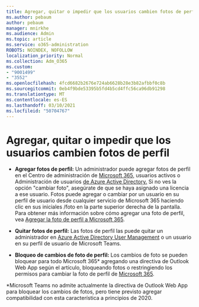 ```yaml
---
title: Agregar, quitar o impedir que los usuarios cambien fotos de perfil
ms.author: pebaum
author: pebaum
manager: mnirkhe
ms.audience: Admin
ms.topic: article
ms.service: o365-administration
ROBOTS: NOINDEX, NOFOLLOW
localization_priority: Normal
ms.collection: Adm_O365
ms.custom:
- "9001499"
- "3552"
ms.openlocfilehash: 4fcd6682b2676e724ab6628b28e3b82afbbf0c8b
ms.sourcegitcommit: 0eb4f9bde53395b5fd4b5cd4ffc56ca96db91298
ms.translationtype: MT
ms.contentlocale: es-ES
ms.lasthandoff: 03/10/2021
ms.locfileid: "50704767"
---
```

# <a name="add-remove-or-prevent-users-from-changing-profile-photos"></a>Agregar, quitar o impedir que los usuarios cambien fotos de perfil

- **Agregar fotos de perfil:** Un administrador puede agregar fotos de perfil en el Centro de administración de [Microsoft 365,](https://admin.microsoft.com/Adminportal/Home?source=applauncher#/users) usuarios activos o Administración de usuarios [de Azure Active Directory.](https://portal.azure.com/#blade/Microsoft_AAD_IAM/UsersManagementMenuBlade/AllUsers)  Si no ves la opción "cambiar foto", asegúrate de que se haya asignado una licencia a ese usuario. Fotos puede agregar o cambiar por un usuario en su perfil de usuario desde cualquier servicio de Microsoft 365 haciendo clic en sus iniciales /foto en la parte superior derecha de la pantalla. Para obtener más información sobre cómo agregar una foto de perfil, vea [Agregar la foto de perfil a Microsoft 365](https://support.office.com/article/add-your-profile-photo-to-office-365-2eaf93fd-b3f1-43b9-9cdc-bdcd548435b7).

- **Quitar fotos de perfil:** Las fotos de perfil las puede quitar un administrador en [Azure Active Directory User Management](https://portal.azure.com/#blade/Microsoft_AAD_IAM/UsersManagementMenuBlade/AllUsers) o un usuario en su perfil de usuario de Microsoft Teams.

- **Bloqueo de cambios de foto de perfil:** Los cambios de foto se pueden bloquear para todo Microsoft 365* agregando una directiva de Outlook Web App según el artículo, bloqueando fotos o restringiendo los permisos para cambiar la foto de perfil de [Microsoft 365](https://answers.microsoft.com/msoffice/forum/msoffice_o365admin-mso_dep365-mso_o365b/locking-photos-or-restricting-permissions-to/1d19ae4f-de5d-4c3d-a0ad-4b8b8ac32e3d).

*Microsoft Teams no admite actualmente la directiva de Outlook Web App para bloquear los cambios de fotos, pero tiene previsto agregar compatibilidad con esta característica a principios de 2020.
